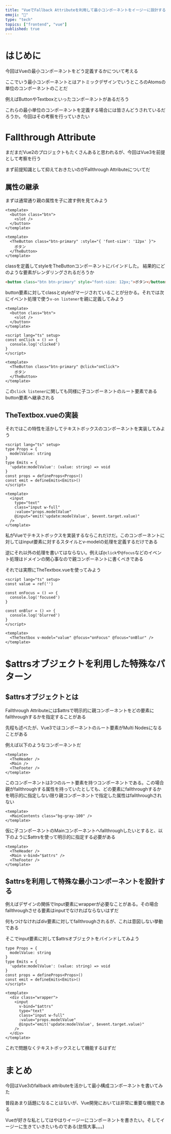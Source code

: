 ```yaml
---
title: "VueでFallback Attributeを利用して最小コンポーネントをイージーに設計する"
emoji: "🐜"
type: "tech"
topics: ["frontend", "vue"]
published: true
---
```


# はじめに

今回はVueの最小コンポーネントをどう定義するかについて考える

ここでいう最小コンポーネントとはアトミックデザインでいうところのAtomsの単位のコンポーネントのことだ

例えばButtonやTextboxといったコンポーネントがあるだろう

これらの最小単位のコンポーネントを定義する場合には皆さんどうされているだろうか。今回はその考察を行っていきたい

# Fallthrough Attribute

まだまだVue2のプロジェクトもたくさんあると思われるが、今回はVue3を前提として考察を行う

まず前提知識として抑えておきたいのがFallthrough Attributeについてだ

## 属性の継承

まずは通常通り親の属性を子に渡す例を見てみよう

```vue:TheButton.vue
<template>
  <button class="btn">
    <slot />
  </button>
</template>
```

```vue:Parent.vue
<template>
  <TheButton class="btn-primary" :style="{ 'font-size': '12px' }">
    ボタン
  </TheButton>
</template>
```

classを定義してstyleをTheButtonコンポーネントにバインドした。 結果的にどのような要素がレンダリングされるだろうか

```html
<button class="btn btn-primary" style="font-size: 12px;">ボタン</button>
```

button要素に対してclassとstyleがマージされていることが分かる。それでは次にイベント処理で使う`v-on listener`を親に定義してみよう

```vue:TheButton.vue
<template>
  <button class="btn">
    <slot />
  </button>
</template>
```

```vue:Parent.vue
<script lang="ts" setup>
const onClick = () => {
  console.log('clicked')
}
</script>

<template>
  <TheButton class="btn-primary" @click="onClick">
    ボタン
  </TheButton>
</template>
```

この`click listener`に関しても同様に子コンポーネントのルート要素であるbutton要素へ継承される

## TheTextbox.vueの実装

それではこの特性を活かしてテキストボックスのコンポーネントを実装してみよう

```vue:TheTextbox.vue
<script lang="ts" setup>
type Props = {
  modelValue: string
}
type Emits = {
  'update:modelValue': (value: string) => void
}
const props = defineProps<Props>()
const emit = defineEmits<Emits>()
</script>

<template>
  <input
    type="text"
    class="input w-full"
    :value="props.modelValue"
    @input="emit('update:modelValue', $event.target.value)"
  />
</template>
```

私がVueでテキストボックスを実装するならこれだけだ。このコンポーネントに対してはinput要素に対するスタイルとv-modelの処理を定義するだけである

逆にそれ以外の処理を書いてはならない。例えば`@click`や`@focus`などのイベント処理はドメインの関心事なので親コンポーネントに書くべきである

それでは実際にTheTextbox.vueを使ってみよう

```vue:Parent.vue
<script lang="ts" setup>
const value = ref('')

const onFocus = () => {
  console.log('focused')
}

const onBlur = () => {
  console.log('blurred')
}
</script>

<template>
  <TheTextbox v-model="value" @focus="onFocus" @focus="onBlur" />
</template>
```

# $attrsオブジェクトを利用した特殊なパターン

## $attrsオブジェクトとは

Fallthrough Attributeには$attrsで明示的に親コンポーネントをどの要素にfallthroughするかを指定することがある

先程も述べたが、Vue3ではコンポーネントのルート要素がMulti Nodesになることがある

例えば以下のようなコンポーネントだ

```vue:MainContents.vue
<template>
  <TheHeader />
  <Main />
  <TheFooter />
</template>
```

このコンポーネントは3つのルート要素を持つコンポーネントである。この場合親がfallthroughする属性を持っていたとしても、どの要素にfallthroughするかを明示的に指定しない限り親コンポーネントで指定した属性はfallthroughされない

```vue:Page.vue
<template>
  <MainContents class="bg-gray-100" />
</template>
```

仮に子コンポーネントのMainコンポーネントへfallthroughしたいとすると、以下のように$attrsを使って明示的に指定する必要がある

```vue:MainContents.vue
<template>
  <TheHeader />
  <Main v-bind="$attrs" />
  <TheFooter />
</template>
```

## $attrsを利用して特殊な最小コンポーネントを設計する

例えばデザインの関係でInput要素にwrapperが必要なことがある。その場合fallthroughさせる要素はinputでなければならないはずだ

何もつけなければdiv要素に対してfallthroughされるが、これは意図しない挙動である

そこでinput要素に対して$attrsオブジェクトをバインドしてみよう

```vue:TheTextbox.vue
type Props = {
  modelValue: string
}
type Emits = {
  'update:modelValue': (value: string) => void
}
const props = defineProps<Props>()
const emit = defineEmits<Emits>()
</script>

<template>
  <div class="wrapper">
    <input
      v-bind="$attrs"
      type="text"
      class="input w-full"
      :value="props.modelValue"
      @input="emit('update:modelValue', $event.target.value)"
    />
  </div>
</template>
```

これで問題なくテキストボックスとして機能するはずだ

## 

# まとめ

今回はVue3のfallback attributeを活かして最小構成コンポーネントを書いてみた

普段あまり話題になることはないが、Vue開発においては非常に重要な機能である

Vueが好きな私としてはやはりイージーにコンポーネントを書きたい。そしてイージーに生きていきたいものである(怠惰大事。。。)